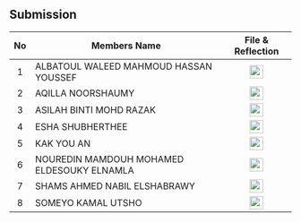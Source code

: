 ## Submission
| No | Members Name |  File & Reflection |
| :-----: |  ------ | :-----: | 
| 1 | ALBATOUL WALEED MAHMOUD HASSAN YOUSSEF |  <a href="https://github.com/miqbaltariq/SECP1513/tree/main/SECP1513-04/FantasTech/ALBATOUL WALEED MAHMOUD HASSAN YOUSSEF" ><img src="https://github.com/drshahizan/software-engineering/blob/main/project/project/sec01/curiousity/img/document1.png?raw=true" width="24px" height="24px" ></a> | 
| 2 | AQILLA NOORSHAUMY | <a href="https://github.com/miqbaltariq/SECP1513/tree/main/SECP1513-04/FantasTech/AQILLA NOORSHAUMY" ><img src="https://github.com/drshahizan/software-engineering/blob/main/project/project/sec01/curiousity/img/document1.png?raw=true" width="24px" height="24px" ></a> | 
| 3 | ASILAH BINTI MOHD RAZAK | <a href="https://github.com/miqbaltariq/SECP1513/tree/main/SECP1513-04/FantasTech/ASILAH BINTI MOHD RAZAK" ><img src="https://github.com/drshahizan/software-engineering/blob/main/project/project/sec01/curiousity/img/document1.png?raw=true" width="24px" height="24px" ></a> | 
| 4 | ESHA SHUBHERTHEE | <a href="https://github.com/miqbaltariq/SECP1513/tree/main/SECP1513-04/FantasTech/ESHA SHUBHERTHEE" ><img src="https://github.com/drshahizan/software-engineering/blob/main/project/project/sec01/curiousity/img/document1.png?raw=true" width="24px" height="24px" ></a> | 
| 5 | KAK YOU AN |  <a href="https://github.com/miqbaltariq/SECP1513/tree/main/SECP1513-04/FantasTech/KAK YOU AN" ><img src="https://github.com/drshahizan/software-engineering/blob/main/project/project/sec01/curiousity/img/document1.png?raw=true" width="24px" height="24px" ></a> |  
| 6 | NOUREDIN MAMDOUH MOHAMED ELDESOUKY ELNAMLA |  <a href="https://github.com/miqbaltariq/SECP1513/tree/main/SECP1513-04/Chant Tech/NOUREDIN MAMDOUH MOHAMED ELDESOUKY ELNAMLA" ><img src="https://github.com/drshahizan/software-engineering/blob/main/project/project/sec01/curiousity/img/document1.png?raw=true" width="24px" height="24px" ></a> | 
| 7 | SHAMS AHMED NABIL ELSHABRAWY |  <a href="https://github.com/miqbaltariq/SECP1513/tree/main/SECP1513-04/FantasTech/SHAMS AHMED NABIL ELSHABRAWY" ><img src="https://github.com/drshahizan/software-engineering/blob/main/project/project/sec01/curiousity/img/document1.png?raw=true" width="24px" height="24px" ></a> | 
| 8 | SOMEYO KAMAL UTSHO |  <a href="https://github.com/miqbaltariq/SECP1513/tree/main/SECP1513-04/FantasTech/SOMEYO KAMAL UTSHO" ><img src="https://github.com/drshahizan/software-engineering/blob/main/project/project/sec01/curiousity/img/document1.png?raw=true" width="24px" height="24px" ></a> | 
